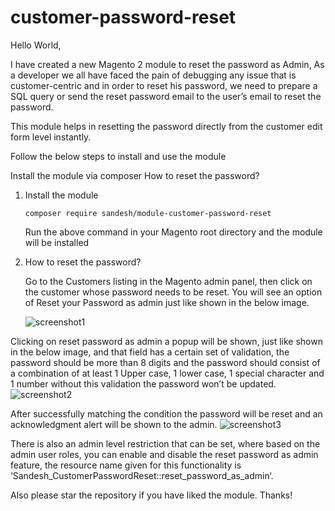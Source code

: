 # customer-password-reset

Hello World,

I have created a new Magento 2 module to reset the password as Admin, As a developer we all have faced the pain of debugging any issue that is customer-centric and in order to reset his password, we need to prepare a SQL query or send the reset password email to the user’s email to reset the password.

This module helps in resetting the password directly from the customer edit form level instantly.

Follow the below steps to install and use the module

Install the module via composer
How to reset the password?
1. Install the module

   ```composer require sandesh/module-customer-password-reset```

    Run the above command in your Magento root directory and the module will be installed

2. How to reset the password?

   Go to the Customers listing in the Magento admin panel, then click on the customer whose password needs to be reset. You will see an option of Reset your Password as admin just like shown in the below image.

    ![screenshot1](./screenshot1.png)

Clicking on reset password as admin a popup will be shown, just like shown in the below image, and that field has a certain set of validation, the password should be more than 8 digits and the password should consist of a combination of at least 1 Upper case, 1 lower case, 1 special character and 1 number without this validation the password won’t be updated.
![screenshot2](./screenshot2.png)


After successfully matching the condition the password will be reset and an acknowledgment alert will be shown to the admin.
![screenshot3](./screenshot3.png)


There is also an admin level restriction that can be set, where based on the admin user roles, you can enable and disable the reset password as admin feature, the resource name given for this functionality is ‘Sandesh_CustomerPasswordReset::reset_password_as_admin‘.

Also please star the repository if you have liked the module. Thanks!
